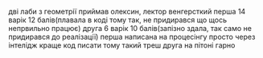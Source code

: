 дві лаби з геометрії
приймав олексин, лектор венгерсткий
перша 14 варік 12 балів(плавала в коді тому так, не придирався що щось непрвильно працює)
друга 6 варік 10 балів(запізно здала, так само не придирався до реалізації)
перша написана на процесінгу просто через інтелідж краще код писати тому такий треш
друга на пітоні гарно
